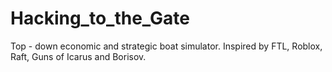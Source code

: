 # Hacking_to_the_Gate
Top - down economic and strategic boat simulator. Inspired by FTL, Roblox, Raft, Guns of Icarus and Borisov.
